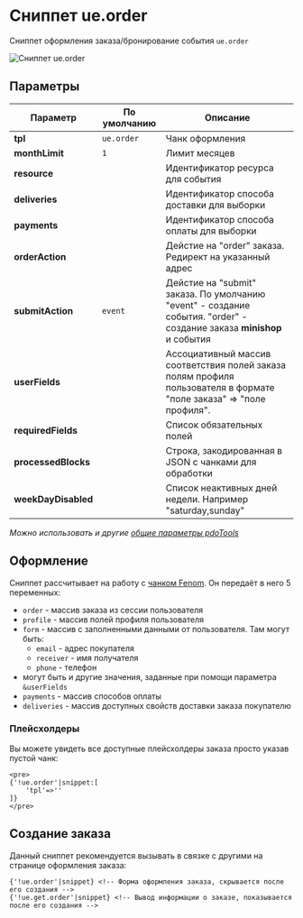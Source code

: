 # Сниппет ue.order

Сниппет оформления заказа/бронирование события `ue.order`

![Сниппет ue.order](https://file.modx.pro/files/f/6/1/f61253c3a0b8e827cf0827588997f349.jpg)

## Параметры

| Параметр            | По умолчанию | Описание                                                                                                              |
|---------------------|--------------|-----------------------------------------------------------------------------------------------------------------------|
| **tpl**             | `ue.order`     | Чанк оформления                                                                                                       |
| **monthLimit**      | `1`            | Лимит месяцев                                                                                                         |
| **resource**        |              | Идентификатор ресурса для события                                                                                     |
| **deliveries**      |              | Идентификатор способа доставки для выборки                                                                            |
| **payments**        |              | Идентификатор способа оплаты для выборки                                                                              |
| **orderAction**     |              | Дейстие на "order" заказа. Редирект на указанный адрес                                                                |
| **submitAction**    | `event`        | Дейстие на "submit" заказа. По умолчанию "event" - создание события. "order" - создание заказа **minishop** и события |
| **userFields**      |              | Ассоциативный массив соответствия полей заказа полям профиля пользователя в формате "поле заказа" => "поле профиля".  |
| **requiredFields**  |              | Список обязательных полей                                                                                             |
| **processedBlocks** |              | Строка, закодированная в JSON с чанками для обработки                                                                 |
| **weekDayDisabled** |              | Список неактивных дней недели. Например "saturday,sunday"                                                             |

*Можно использовать и другие [общие параметры pdoTools][0104]*

## Оформление

Сниппет рассчитывает на работу с [чанком Fenom][010103]. Он передаёт в него 5 переменных:

- `order` - массив заказа из сессии пользователя
- `profile` - массив полей профиля пользователя
- `form` - массив с заполненными данными от пользователя. Там могут быть:
  - `email` - адрес покупателя
  - `receiver` - имя получателя
  - `phone` - телефон
- могут быть и другие значения, заданные при помощи параметра `&userFields`
- `payments` - массив способов оплаты
- `deliveries` - массив доступных свойств доставки заказа покупателю

### Плейсхолдеры

Вы можете увидеть все доступные плейсхолдеры заказа просто указав пустой чанк:

```fenom
<pre>
{'!ue.order'|snippet:[
    'tpl'=>''
]}
</pre>
```

## Создание заказа

Данный сниппет рекомендуется вызывать в связке с другими на странице оформления заказа:

```fenom
{'!ue.order'|snippet} <!-- Форма оформления заказа, скрывается после его создания -->
{'!ue.get.order'|snippet} <!-- Вывод информации о заказе, показывается после его создания -->
```

[0104]: /ru/01_Компоненты/01_pdoTools/04_Общие_параметры.md
[010103]: /ru/01_Компоненты/01_pdoTools/03_Парсер.md

